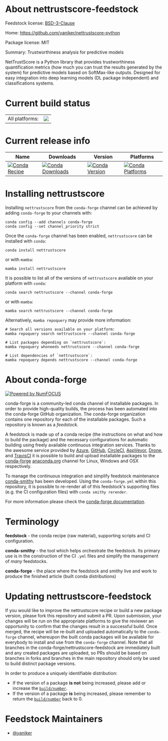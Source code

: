 About nettrustscore-feedstock
=============================

Feedstock license: [BSD-3-Clause](https://github.com/conda-forge/nettrustscore-feedstock/blob/main/LICENSE.txt)

Home: https://github.com/yaniker/nettrustscore-python

Package license: MIT

Summary: Trustworthiness analysis for predictive models

NetTrustScore is a Python library that provides trustworthiness quantification
metrics (how much you can trust the results generated by the system) for
predictive models based on SoftMax-like outputs. Designed for easy integration
into deep learning models (DL package independent) and classifications systems.


Current build status
====================


<table><tr><td>All platforms:</td>
    <td>
      <a href="https://dev.azure.com/conda-forge/feedstock-builds/_build/latest?definitionId=25298&branchName=main">
        <img src="https://dev.azure.com/conda-forge/feedstock-builds/_apis/build/status/nettrustscore-feedstock?branchName=main">
      </a>
    </td>
  </tr>
</table>

Current release info
====================

| Name | Downloads | Version | Platforms |
| --- | --- | --- | --- |
| [![Conda Recipe](https://img.shields.io/badge/recipe-nettrustscore-green.svg)](https://anaconda.org/conda-forge/nettrustscore) | [![Conda Downloads](https://img.shields.io/conda/dn/conda-forge/nettrustscore.svg)](https://anaconda.org/conda-forge/nettrustscore) | [![Conda Version](https://img.shields.io/conda/vn/conda-forge/nettrustscore.svg)](https://anaconda.org/conda-forge/nettrustscore) | [![Conda Platforms](https://img.shields.io/conda/pn/conda-forge/nettrustscore.svg)](https://anaconda.org/conda-forge/nettrustscore) |

Installing nettrustscore
========================

Installing `nettrustscore` from the `conda-forge` channel can be achieved by adding `conda-forge` to your channels with:

```
conda config --add channels conda-forge
conda config --set channel_priority strict
```

Once the `conda-forge` channel has been enabled, `nettrustscore` can be installed with `conda`:

```
conda install nettrustscore
```

or with `mamba`:

```
mamba install nettrustscore
```

It is possible to list all of the versions of `nettrustscore` available on your platform with `conda`:

```
conda search nettrustscore --channel conda-forge
```

or with `mamba`:

```
mamba search nettrustscore --channel conda-forge
```

Alternatively, `mamba repoquery` may provide more information:

```
# Search all versions available on your platform:
mamba repoquery search nettrustscore --channel conda-forge

# List packages depending on `nettrustscore`:
mamba repoquery whoneeds nettrustscore --channel conda-forge

# List dependencies of `nettrustscore`:
mamba repoquery depends nettrustscore --channel conda-forge
```


About conda-forge
=================

[![Powered by
NumFOCUS](https://img.shields.io/badge/powered%20by-NumFOCUS-orange.svg?style=flat&colorA=E1523D&colorB=007D8A)](https://numfocus.org)

conda-forge is a community-led conda channel of installable packages.
In order to provide high-quality builds, the process has been automated into the
conda-forge GitHub organization. The conda-forge organization contains one repository
for each of the installable packages. Such a repository is known as a *feedstock*.

A feedstock is made up of a conda recipe (the instructions on what and how to build
the package) and the necessary configurations for automatic building using freely
available continuous integration services. Thanks to the awesome service provided by
[Azure](https://azure.microsoft.com/en-us/services/devops/), [GitHub](https://github.com/),
[CircleCI](https://circleci.com/), [AppVeyor](https://www.appveyor.com/),
[Drone](https://cloud.drone.io/welcome), and [TravisCI](https://travis-ci.com/)
it is possible to build and upload installable packages to the
[conda-forge](https://anaconda.org/conda-forge) [anaconda.org](https://anaconda.org/)
channel for Linux, Windows and OSX respectively.

To manage the continuous integration and simplify feedstock maintenance
[conda-smithy](https://github.com/conda-forge/conda-smithy) has been developed.
Using the ``conda-forge.yml`` within this repository, it is possible to re-render all of
this feedstock's supporting files (e.g. the CI configuration files) with ``conda smithy rerender``.

For more information please check the [conda-forge documentation](https://conda-forge.org/docs/).

Terminology
===========

**feedstock** - the conda recipe (raw material), supporting scripts and CI configuration.

**conda-smithy** - the tool which helps orchestrate the feedstock.
                   Its primary use is in the construction of the CI ``.yml`` files
                   and simplify the management of *many* feedstocks.

**conda-forge** - the place where the feedstock and smithy live and work to
                  produce the finished article (built conda distributions)


Updating nettrustscore-feedstock
================================

If you would like to improve the nettrustscore recipe or build a new
package version, please fork this repository and submit a PR. Upon submission,
your changes will be run on the appropriate platforms to give the reviewer an
opportunity to confirm that the changes result in a successful build. Once
merged, the recipe will be re-built and uploaded automatically to the
`conda-forge` channel, whereupon the built conda packages will be available for
everybody to install and use from the `conda-forge` channel.
Note that all branches in the conda-forge/nettrustscore-feedstock are
immediately built and any created packages are uploaded, so PRs should be based
on branches in forks and branches in the main repository should only be used to
build distinct package versions.

In order to produce a uniquely identifiable distribution:
 * If the version of a package **is not** being increased, please add or increase
   the [``build/number``](https://docs.conda.io/projects/conda-build/en/latest/resources/define-metadata.html#build-number-and-string).
 * If the version of a package **is** being increased, please remember to return
   the [``build/number``](https://docs.conda.io/projects/conda-build/en/latest/resources/define-metadata.html#build-number-and-string)
   back to 0.

Feedstock Maintainers
=====================

* [@yaniker](https://github.com/yaniker/)

